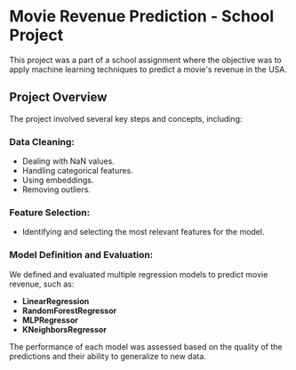 # Movie Revenue Prediction - School Project

This project was a part of a school assignment where the objective was to apply machine learning techniques to predict a movie's revenue in the USA.

## Project Overview

The project involved several key steps and concepts, including:

### Data Cleaning:
- Dealing with NaN values.
- Handling categorical features.
- Using embeddings.
- Removing outliers.

### Feature Selection:
- Identifying and selecting the most relevant features for the model.

### Model Definition and Evaluation:
We defined and evaluated multiple regression models to predict movie revenue, such as:
- **LinearRegression**
- **RandomForestRegressor**
- **MLPRegressor**
- **KNeighborsRegressor**

The performance of each model was assessed based on the quality of the predictions and their ability to generalize to new data.
